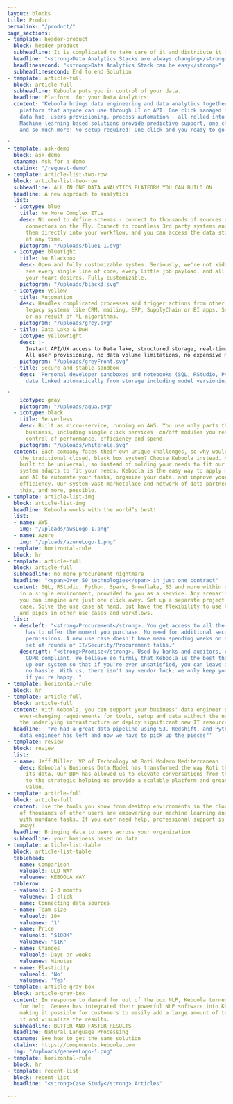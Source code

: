 ```yaml
---
layout: blocks
title: Product
permalink: "/product/"
page_sections:
- template: header-product
  block: header-product
  subheadline: It is complicated to take care of it and distribute it to the users
  headline: "<strong>Data Analytics Stacks are always changing</strong>"
  headlinesecond: "<strong>Data Analytics Stack can be easy</strong>"
  subheadlinesecond: End to end Solution
- template: article-full
  block: article-full
  subheadline: Keboola puts you in control of your data.
  headline: Platform  for your Data Analytics
  content: 'Keboola brings data engineering and data analytics together on one single
    platform that anyone can use through UI or API. One click managed infrastructure,
    data hub, users provisioning, process automation - all rolled into one platform.
    Machine learning based solutions provide predictive support, one click scaffolding
    and so much more! No setup required! One click and you ready to go!

'
- template: ask-demo
  block: ask-demo
  ctaname: Ask for a demo
  ctalink: "/request-demo"
- template: article-list-two-row
  block: article-list-two-row
  subheadline: ALL IN ONE DATA ANALYTICS PLATFORM YOU CAN BUILD ON
  headline: A new approach to analytics
  list:
  - icotype: blue
    title: No More Complex ETLs
    desc: No need to define schemas - connect to thousands of sources and create new
      connectors on the fly. Connect to countless 3rd party systems and integrate
      them directly into your workflow, and you can access the data stored by Keboola
      at any time.
    pictogram: "/uploads/blue1-1.svg"
  - icotype: blueright
    title: No Blackbox
    desc: Open and fully customizable system. Seriously, we're not kidding. You can
      see every single line of code, every little job payload, and all the data streams
      your heart desires. Fully customizable.
    pictogram: "/uploads/black3.svg"
  - icotype: yellow
    title: Automation
    desc: Handles complicated processes and trigger actions from other SaaS apps and
      legacy systems like CRM, mailing, ERP, SupplyChain or BI apps. Setup manually
      or as result of ML algorithms.
    pictogram: "/uploads/grey.svg"
  - title: Data Lake & DwH
    icotype: yellowright
    desc: |-
      Instant API/UX access to Data lake, structured storage, real-time analytical datawarehouses for your teams, processed data storage and data catalogs.
      All user provisioning, no data volume limitations, no expensive maintenance cost.
    pictogram: "/uploads/greyFront.svg"
  - title: Secure and stable sandbox
    desc: 'Personal developer sandboxes and notebooks (SQL, RStudio, Python) with
      data linked automatically from storage including model versioning.

'
    icotype: gray
    pictogram: "/uploads/aqua.svg"
  - icotype: black
    title: Serverless
    desc: Built as micro-service, running on AWS. You use only parts that suit your
      business, including single click services  on/off modules you really need. Total
      control of performance, efficiency and spend.
    pictogram: "/uploads/whiteHole.svg"
  content: Each company faces their own unique challenges, so why would you go with
    the traditional closed, black box system? Choose Keboola instead. Keboola was
    built to be universal, so instead of molding your needs to fit our system, our
    system adapts to fit your needs. Keboola is the easy way to apply machine learning
    and AI to automate your tasks, organize your data, and improve your operational
    efficiency. Our system vast marketplace and network of data partners make all
    this, and more, possible.
- template: article-list-img
  block: article-list-img
  headline: Keboola works with the world’s best!
  list:
  - name: AWS
    img: "/uploads/awsLogo-1.png"
  - name: Azure
    img: "/uploads/azureLogo-1.png"
- template: horizontal-rule
  block: hr
- template: article-full
  block: article-full
  subheadline: no more procurement nightmare
  headline: "<span>Over 50 technologies</span> in just one contract"
  content: SQL, RStudio, Python, Spark, Snowflake, S3 and more within one contract,
    in a single environment, provided to you as a service. Any scenarios and configurations
    you can imagine are just one click away. Set up a separate project for each use
    case. Solve the use case at hand, but have the flexibility to use the results
    and pipes in other use cases and workflows.
  list:
  - descleft: "<strong>Procurement</strong>. You get access to all the tools Keboola
      has to offer the moment you purchase. No need for additional security or procurement
      permissions. A new use case doesn’t have mean spending weeks on a whole new
      set of rounds of IT/Security/Procurement talks."
    descright: "<strong>Promise</strong>. Used by banks and auditors, completely secure,
      GDPR compliant. We believe so firmly that Keboola is the best that we've set
      up our system so that if you're ever unsatisfied, you can leave anytime with
      no hassle. With us, there isn't any vendor lock; we only keep your business
      if you're happy. "
- template: horizontal-rule
  block: hr
- template: article-full
  block: article-full
  content: With Keboola, you can support your business' data engineer's and data scientist's
    ever-changing requirements for tools, setup and data without the need to change
    the underlying infrastructure or deploy significant new IT resources.
  headline: '"We had a great data pipeline using S3, Redshift, and Python, but our
    data engineer has left and now we have to pick up the pieces"'
- template: review
  block: review
  list:
  - name: Jeff Miller, VP of Technology at Roti Modern Mediterranean
    desc: Keboola’s Business Data Model has transformed the way Roti thinks about
      its data. Our BDM has allowed us to elevate conversations from the tactical
      to the strategic helping us provide a scalable platform and greater business
      value.
- template: article-full
  block: article-full
  content: Use the tools you know from desktop environments in the cloud. The knowledge
    of thousands of other users are empowering our machine learning and helping you
    with mundane tasks. If you ever need help, professional support is just one click
    away!
  headline: Bringing data to users across your organization
  subheadline: your business based on data
- template: article-list-table
  block: article-list-table
  tablehead:
    name: Comparison
    valueold: OLD WAY
    valuenew: KEBOOLA WAY
  tablerow:
  - valueold: 2-3 months
    valuenew: 1 click
    name: Connecting data sources
  - name: Team size
    valueold: 10+
    valuenew: '1'
  - name: Price
    valueold: "$100K"
    valuenew: "$1K"
  - name: Changes
    valueold: Days or weeks
    valuenew: Minutes
  - name: Elasticity
    valueold: 'No'
    valuenew: 'Yes'
- template: article-gray-box
  block: article-gray-box
  content: In response to demand for out of the box NLP, Keboola turned to Geneea
    for help. Geneea has integrated their powerful NLP software into Keboola’s platform
    making it possible for customers to easily add a large amount of text, process
    it and visualize the results.
  subheadline: BETTER AND FASTER RESULTS
  headline: Natural Language Processing
  ctaname: See how to get the same solution
  ctalink: https://components.keboola.com
  img: "/uploads/geneeaLogo-1.png"
- template: horizontal-rule
  block: hr
- template: recent-list
  block: recent-list
  headline: "<strong>Case Study</strong> Articles"

---
```


